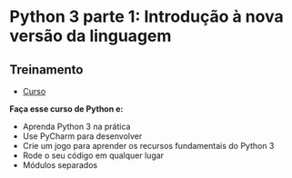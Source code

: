 # Python 3 parte 1: Introdução à nova versão da linguagem

## Treinamento

- [Curso](https://cursos.alura.com.br/course/python-3-introducao-a-nova-versao-da-linguagem)

**Faça esse curso de Python e:**
- Aprenda Python 3 na prática
- Use PyCharm para desenvolver
- Crie um jogo para aprender os recursos fundamentais do Python 3
- Rode o seu código em qualquer lugar
- Módulos separados